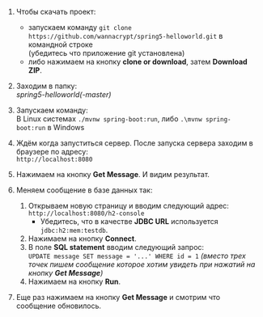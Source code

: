 1. Чтобы скачать проект:
    - запускаем команду `git clone https://github.com/wannacrypt/spring5-helloworld.git` в командной строке  
    (убедитесь что приложение git установлена)   
    - либо нажимаем на кнопку **clone or download**, затем **Download ZIP**.
   
2. Заходим в папку:  
    *spring5-helloworld(-master)*

3. Запускаем команду:  
    В Linux системах `./mvnw spring-boot:run`, либо `.\mvnw spring-boot:run` в Windows

4. Ждём когда запуститься сервер. После запуска сервера заходим в браузере по адресу:  
    `http://localhost:8080`

5. Нажимаем на кнопку **Get Message**. И видим результат.

6. Меняем сообщение в базе данных так:
    1. Открываем новую страницу и вводим следующий адрес:  
    `http://localhost:8080/h2-console`
        - Убедитесь, что в качестве **JDBC URL** используется `jdbc:h2:mem:testdb`.
    2. Нажимаем на кнопку **Connect**.
    3. В поле **SQL statement** вводим следующий запрос:  
        `UPDATE message SET message = '...' WHERE id = 1` *(вместо трех точек пишем сообщение которое хотим увидеть при нажатий на кнопку **Get Message**)*
    4. Нажимаем на кнопку **Run**.
7. Еще раз нажимаем на кнопку **Get Message** и смотрим что сообщение обновилось.
